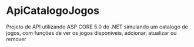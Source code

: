 # ApiCatalogoJogos

Projeto de API utilizando ASP CORE 5.0 do .NET simulando um catalogo de jogos, com funções de ver os jogos disponiveis, adcionar, atualizar ou remover
